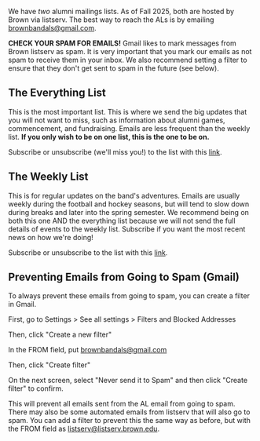 We have _two_ alumni mailings lists. As of Fall 2025, both are hosted by Brown via listserv. The best way to reach the ALs is by emailing [brownbandals@gmail.com](mailto:brownbandals@gmail.com).

**CHECK YOUR SPAM FOR EMAILS!** Gmail likes to mark messages from Brown listserv as spam. It is very important that you mark our emails as not spam to receive them in your inbox. We also recommend setting a filter to ensure that they don't get sent to spam in the future (see below). 

## The Everything List

This is the most important list. This is where we send the big updates that you will not want to miss, such as information about alumni games, commencement, and fundraising. Emails are less frequent than the weekly list. **If you only wish to be on one list, this is the one to be on.**

Subscribe or unsubscribe (we'll miss you!) to the list with this [link](https://listserv.brown.edu/cgi-bin/wa?SUBED1=brown-band-all&A=1).

## The Weekly List

This is for regular updates on the band's adventures. Emails are usually weekly during the football and hockey seasons, but will tend to slow down during breaks and later into the spring semester. We recommend being on both this one AND the everything list because we will not send the full details of events to the weekly list. Subscribe if you want the most recent news on how we're doing!

Subscribe or unsubscribe to the list with this [link](https://listserv.brown.edu/cgi-bin/wa?SUBED1=band-alumni-weekly&A=1).

## Preventing Emails from Going to Spam (Gmail) 

To always prevent these emails from going to spam, you can create a filter in Gmail. 

First, go to Settings > See all settings > Filters and Blocked Addresses

Then, click "Create a new filter" 

In the FROM field, put brownbandals@gmail.com 

Then, click "Create filter" 

On the next screen, select "Never send it to Spam" and then click "Create filter" to confirm. 

This will prevent all emails sent from the AL email from going to spam. There may also be some automated emails from listserv that will also go to spam. You can add a filter to prevent this the same way as before, but with the FROM field as listserv@listserv.brown.edu.
